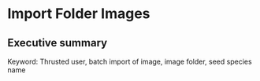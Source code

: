 # Import Folder Images

## Executive summary

Keyword: Thrusted user, batch import of image, image folder, seed species name